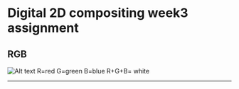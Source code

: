Digital 2D compositing week3 assignment
=======================================
RGB
----
![Alt text](C:\Users\Andy\Desktop)
R=red  G=green  B=blue
R+G+B= white
<hr/>
